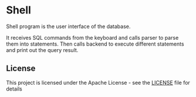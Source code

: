 # Shell

Shell program is the user interface of the database. 

It receives SQL commands from the keyboard and calls parser to parse them into statements. Then calls backend to execute different statements and print out the query result. 

## License

This project is licensed under the Apache License - see the [LICENSE](../../LICENSE) file for details

